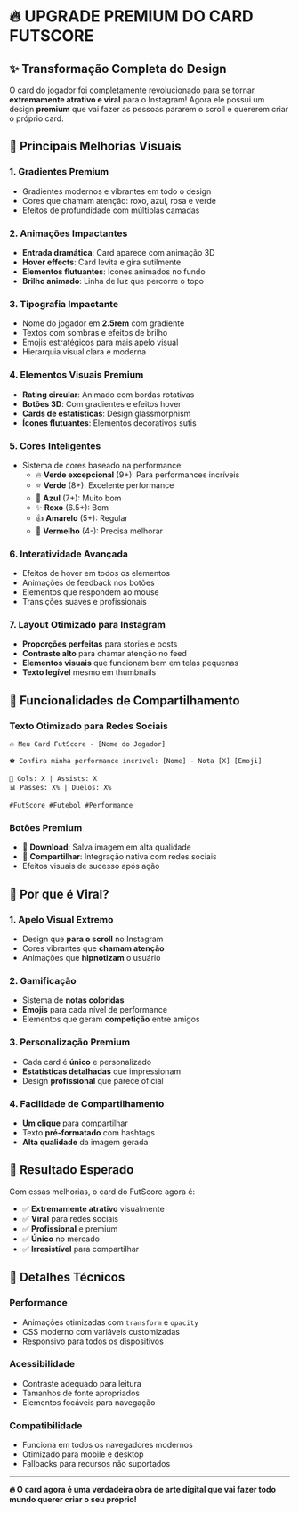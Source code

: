 # 🔥 UPGRADE PREMIUM DO CARD FUTSCORE

## ✨ Transformação Completa do Design

O card do jogador foi completamente revolucionado para se tornar **extremamente atrativo e viral** para o Instagram! Agora ele possui um design **premium** que vai fazer as pessoas pararem o scroll e quererem criar o próprio card.

## 🎨 Principais Melhorias Visuais

### 1. **Gradientes Premium**
- Gradientes modernos e vibrantes em todo o design
- Cores que chamam atenção: roxo, azul, rosa e verde
- Efeitos de profundidade com múltiplas camadas

### 2. **Animações Impactantes**
- **Entrada dramática**: Card aparece com animação 3D
- **Hover effects**: Card levita e gira sutilmente
- **Elementos flutuantes**: Ícones animados no fundo
- **Brilho animado**: Linha de luz que percorre o topo

### 3. **Tipografia Impactante**
- Nome do jogador em **2.5rem** com gradiente
- Textos com sombras e efeitos de brilho
- Emojis estratégicos para mais apelo visual
- Hierarquia visual clara e moderna

### 4. **Elementos Visuais Premium**
- **Rating circular**: Animado com bordas rotativas
- **Botões 3D**: Com gradientes e efeitos hover
- **Cards de estatísticas**: Design glassmorphism
- **Ícones flutuantes**: Elementos decorativos sutis

### 5. **Cores Inteligentes**
- Sistema de cores baseado na performance:
  - 🔥 **Verde excepcional** (9+): Para performances incríveis
  - ⭐ **Verde** (8+): Excelente performance
  - 💎 **Azul** (7+): Muito bom
  - ✨ **Roxo** (6.5+): Bom
  - 👍 **Amarelo** (5+): Regular
  - 💪 **Vermelho** (4-): Precisa melhorar

### 6. **Interatividade Avançada**
- Efeitos de hover em todos os elementos
- Animações de feedback nos botões
- Elementos que respondem ao mouse
- Transições suaves e profissionais

### 7. **Layout Otimizado para Instagram**
- **Proporções perfeitas** para stories e posts
- **Contraste alto** para chamar atenção no feed
- **Elementos visuais** que funcionam bem em telas pequenas
- **Texto legível** mesmo em thumbnails

## 📱 Funcionalidades de Compartilhamento

### **Texto Otimizado para Redes Sociais**
```
🔥 Meu Card FutScore - [Nome do Jogador]

⚽ Confira minha performance incrível: [Nome] - Nota [X] [Emoji]

🎯 Gols: X | Assists: X
📊 Passes: X% | Duelos: X%

#FutScore #Futebol #Performance
```

### **Botões Premium**
- 💾 **Download**: Salva imagem em alta qualidade
- 📱 **Compartilhar**: Integração nativa com redes sociais
- Efeitos visuais de sucesso após ação

## 🎯 Por que é Viral?

### **1. Apelo Visual Extremo**
- Design que **para o scroll** no Instagram
- Cores vibrantes que **chamam atenção**
- Animações que **hipnotizam** o usuário

### **2. Gamificação**
- Sistema de **notas coloridas**
- **Emojis** para cada nível de performance
- Elementos que geram **competição** entre amigos

### **3. Personalização Premium**
- Cada card é **único** e personalizado
- **Estatísticas detalhadas** que impressionam
- Design **profissional** que parece oficial

### **4. Facilidade de Compartilhamento**
- **Um clique** para compartilhar
- Texto **pré-formatado** com hashtags
- **Alta qualidade** da imagem gerada

## 🚀 Resultado Esperado

Com essas melhorias, o card do FutScore agora é:

- ✅ **Extremamente atrativo** visualmente
- ✅ **Viral** para redes sociais
- ✅ **Profissional** e premium
- ✅ **Único** no mercado
- ✅ **Irresistível** para compartilhar

## 💎 Detalhes Técnicos

### **Performance**
- Animações otimizadas com `transform` e `opacity`
- CSS moderno com variáveis customizadas
- Responsivo para todos os dispositivos

### **Acessibilidade**
- Contraste adequado para leitura
- Tamanhos de fonte apropriados
- Elementos focáveis para navegação

### **Compatibilidade**
- Funciona em todos os navegadores modernos
- Otimizado para mobile e desktop
- Fallbacks para recursos não suportados

---

**🔥 O card agora é uma verdadeira obra de arte digital que vai fazer todo mundo querer criar o seu próprio!**